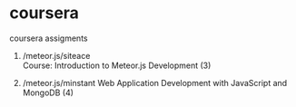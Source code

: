 # coursera
coursera assigments

 1. /meteor.js/siteace  
Course: Introduction to Meteor.js Development (3)

 2. /meteor.js/minstant
Web Application Development with JavaScript and MongoDB (4)
